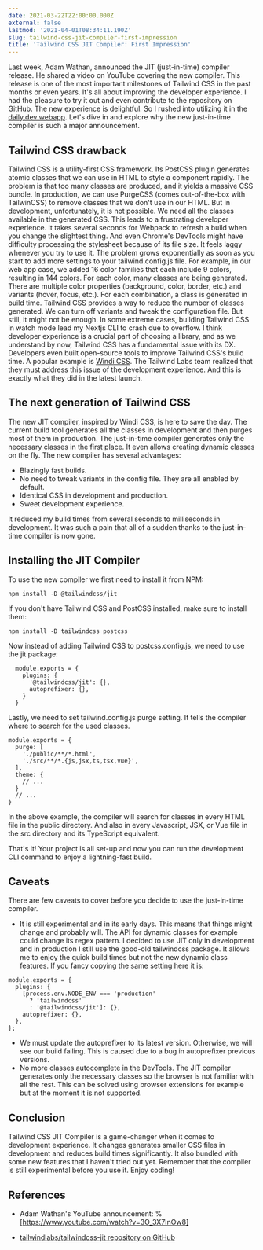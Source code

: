 ```yaml
---
date: 2021-03-22T22:00:00.000Z
external: false
lastmod: '2021-04-01T08:34:11.190Z'
slug: tailwind-css-jit-compiler-first-impression
title: 'Tailwind CSS JIT Compiler: First Impression'
---
```


Last week, Adam Wathan, announced the JIT (just-in-time) compiler release. He shared a video on YouTube covering the new compiler. This release is one of the most important milestones of Tailwind CSS in the past months or even years. It's all about improving the developer experience. I had the pleasure to try it out and even contribute to the repository on GitHub. The new experience is delightful. So I rushed into utilizing it in the [daily.dev webapp](https://app.daily.dev/). Let's dive in and explore why the new just-in-time compiler is such a major announcement.

## Tailwind CSS drawback

Tailwind CSS is a utility-first CSS framework. Its PostCSS plugin generates atomic classes that we can use in HTML to style a component rapidly. The problem is that too many classes are produced, and it yields a massive CSS bundle. In production, we can use PurgeCSS (comes out-of-the-box with TailwinCSS) to remove classes that we don't use in our HTML. But in development, unfortunately, it is not possible. We need all the classes available in the generated CSS. This leads to a frustrating developer experience. It takes several seconds for Webpack to refresh a build when you change the slightest thing. And even Chrome's DevTools might have difficulty processing the stylesheet because of its file size. It feels laggy whenever you try to use it. The problem grows exponentially as soon as you start to add more settings to your tailwind.config.js file. For example, in our web app case, we added 16 color families that each include 9 colors, resulting in 144 colors. For each color, many classes are being generated. There are multiple color properties (background, color, border, etc.) and variants (hover, focus, etc.). For each combination, a class is generated in build time. Tailwind CSS provides a way to reduce the number of classes generated. We can turn off variants and tweak the configuration file. But still, it might not be enough. In some extreme cases, building Tailwind CSS in watch mode lead my Nextjs CLI to crash due to overflow. I think developer experience is a crucial part of choosing a library, and as we understand by now, Tailwind CSS has a fundamental issue with its DX. Developers even built open-source tools to improve Tailwind CSS's build time. A popular example is [Windi CSS](https://windicss.org/). The Tailwind Labs team realized that they must address this issue of the development experience. And this is exactly what they did in the latest launch. 

## The next generation of Tailwind CSS

The new JIT compiler, inspired by Windi CSS, is here to save the day. The current build tool generates all the classes in development and then purges most of them in production. The just-in-time compiler generates only the necessary classes in the first place. It even allows creating dynamic classes on the fly. 
The new compiler has several advantages:
* Blazingly fast builds.
* No need to tweak variants in the config file. They are all enabled by default.
* Identical CSS in development and production.
* Sweet development experience.

It reduced my build times from several seconds to milliseconds in development. It was such a pain that all of a sudden thanks to the just-in-time compiler is now gone.

## Installing the JIT Compiler

To use the new compiler we first need to install it from NPM:
```
npm install -D @tailwindcss/jit
```

If you don't have Tailwind CSS and PostCSS installed, make sure to install them:
```
npm install -D tailwindcss postcss
```

Now instead of adding Tailwind CSS to postcss.config.js, we need to use the jit package:

```
  module.exports = {
    plugins: {
      '@tailwindcss/jit': {},
      autoprefixer: {},
    }
  }
```

Lastly, we need to set tailwind.config.js purge setting. It tells the compiler where to search for the used classes.

```
module.exports = {
  purge: [
    './public/**/*.html',
    './src/**/*.{js,jsx,ts,tsx,vue}',
  ],
  theme: {
    // ...
  }
  // ...
}
```

In the above example, the compiler will search for classes in every HTML file in the public directory. And also in every Javascript, JSX, or Vue file in the src directory and its TypeScript equivalent.

That's it! Your project is all set-up and now you can run the development CLI command to enjoy a lightning-fast build.

## Caveats

There are few caveats to cover before you decide to use the just-in-time compiler. 

* It is still experimental and in its early days. This means that things might change and probably will. The API for dynamic classes for example could change its regex pattern. I decided to use JIT only in development and in production I still use the good-old tailwindcss package. It allows me to enjoy the quick build times but not the new dynamic class features. If you fancy copying the same setting here it is:

```
module.exports = {
  plugins: {
    [process.env.NODE_ENV === 'production'
      ? 'tailwindcss'
      : '@tailwindcss/jit']: {},
    autoprefixer: {},
  },
};
```

* We must update the autoprefixer to its latest version. Otherwise, we will see our build failing. This is caused due to a bug in autoprefixer previous versions.
* No more classes autocomplete in the DevTools. The JIT compiler generates only the necessary classes so the browser is not familiar with all the rest. This can be solved using browser extensions for example but at the moment it is not supported.

## Conclusion

Tailwind CSS JIT Compiler is a game-changer when it comes to development experience. It changes generates smaller CSS files in development and reduces build times significantly. It also bundled with some new features that I haven't tried out yet. Remember that the compiler is still experimental before you use it. Enjoy coding!

## References

* Adam Wathan's YouTube announcement:
%[https://www.youtube.com/watch?v=3O_3X7InOw8]

*  [tailwindlabs/tailwindcss-jit repository on GitHub](https://github.com/tailwindlabs/tailwindcss-jit) 
